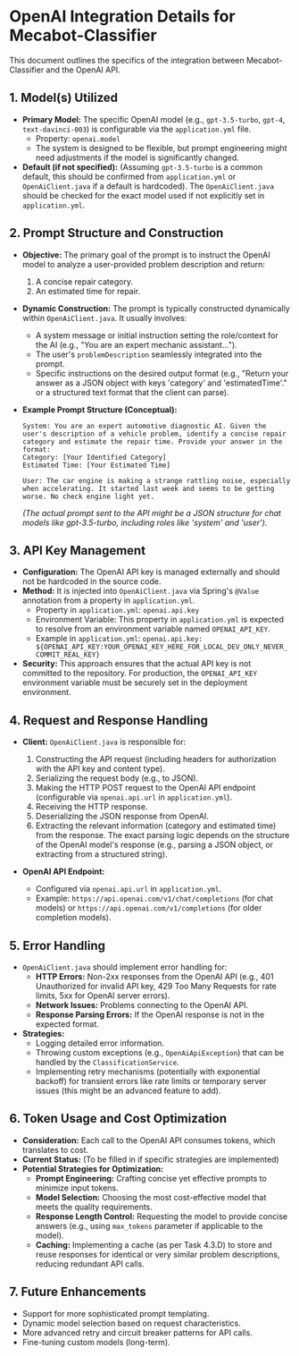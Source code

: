 # OpenAI Integration Details for Mecabot-Classifier

This document outlines the specifics of the integration between Mecabot-Classifier and the OpenAI API.

## 1. Model(s) Utilized

*   **Primary Model:** The specific OpenAI model (e.g., `gpt-3.5-turbo`, `gpt-4`, `text-davinci-003`) is configurable via the `application.yml` file.
    *   Property: `openai.model`
    *   The system is designed to be flexible, but prompt engineering might need adjustments if the model is significantly changed.
*   **Default (if not specified):** (Assuming `gpt-3.5-turbo` is a common default, this should be confirmed from `application.yml` or `OpenAiClient.java` if a default is hardcoded). The `OpenAiClient.java` should be checked for the exact model used if not explicitly set in `application.yml`.

## 2. Prompt Structure and Construction

*   **Objective:** The primary goal of the prompt is to instruct the OpenAI model to analyze a user-provided problem description and return:
    1.  A concise repair category.
    2.  An estimated time for repair.
*   **Dynamic Construction:** The prompt is typically constructed dynamically within `OpenAiClient.java`. It usually involves:
    *   A system message or initial instruction setting the role/context for the AI (e.g., "You are an expert mechanic assistant...").
    *   The user's `problemDescription` seamlessly integrated into the prompt.
    *   Specific instructions on the desired output format (e.g., "Return your answer as a JSON object with keys 'category' and 'estimatedTime'." or a structured text format that the client can parse).

*   **Example Prompt Structure (Conceptual):**
    ```
    System: You are an expert automotive diagnostic AI. Given the user's description of a vehicle problem, identify a concise repair category and estimate the repair time. Provide your answer in the format:
    Category: [Your Identified Category]
    Estimated Time: [Your Estimated Time]

    User: The car engine is making a strange rattling noise, especially when accelerating. It started last week and seems to be getting worse. No check engine light yet.
    ```
    *(The actual prompt sent to the API might be a JSON structure for chat models like gpt-3.5-turbo, including roles like 'system' and 'user').*

## 3. API Key Management

*   **Configuration:** The OpenAI API key is managed externally and should not be hardcoded in the source code.
*   **Method:** It is injected into `OpenAiClient.java` via Spring's `@Value` annotation from a property in `application.yml`.
    *   Property in `application.yml`: `openai.api.key`
    *   Environment Variable: This property in `application.yml` is expected to resolve from an environment variable named `OPENAI_API_KEY`.
    *   Example in `application.yml`: `openai.api.key: ${OPENAI_API_KEY:YOUR_OPENAI_KEY_HERE_FOR_LOCAL_DEV_ONLY_NEVER_COMMIT_REAL_KEY}`
*   **Security:** This approach ensures that the actual API key is not committed to the repository. For production, the `OPENAI_API_KEY` environment variable must be securely set in the deployment environment.

## 4. Request and Response Handling

*   **Client:** `OpenAiClient.java` is responsible for:
    1.  Constructing the API request (including headers for authorization with the API key and content type).
    2.  Serializing the request body (e.g., to JSON).
    3.  Making the HTTP POST request to the OpenAI API endpoint (configurable via `openai.api.url` in `application.yml`).
    4.  Receiving the HTTP response.
    5.  Deserializing the JSON response from OpenAI.
    6.  Extracting the relevant information (category and estimated time) from the response. The exact parsing logic depends on the structure of the OpenAI model's response (e.g., parsing a JSON object, or extracting from a structured string).

*   **OpenAI API Endpoint:**
    *   Configured via `openai.api.url` in `application.yml`.
    *   Example: `https://api.openai.com/v1/chat/completions` (for chat models) or `https://api.openai.com/v1/completions` (for older completion models).

## 5. Error Handling

*   `OpenAiClient.java` should implement error handling for:
    *   **HTTP Errors:** Non-2xx responses from the OpenAI API (e.g., 401 Unauthorized for invalid API key, 429 Too Many Requests for rate limits, 5xx for OpenAI server errors).
    *   **Network Issues:** Problems connecting to the OpenAI API.
    *   **Response Parsing Errors:** If the OpenAI response is not in the expected format.
*   **Strategies:**
    *   Logging detailed error information.
    *   Throwing custom exceptions (e.g., `OpenAiApiException`) that can be handled by the `ClassificationService`.
    *   Implementing retry mechanisms (potentially with exponential backoff) for transient errors like rate limits or temporary server issues (this might be an advanced feature to add).

## 6. Token Usage and Cost Optimization

*   **Consideration:** Each call to the OpenAI API consumes tokens, which translates to cost.
*   **Current Status:** (To be filled in if specific strategies are implemented)
*   **Potential Strategies for Optimization:**
    *   **Prompt Engineering:** Crafting concise yet effective prompts to minimize input tokens.
    *   **Model Selection:** Choosing the most cost-effective model that meets the quality requirements.
    *   **Response Length Control:** Requesting the model to provide concise answers (e.g., using `max_tokens` parameter if applicable to the model).
    *   **Caching:** Implementing a cache (as per Task 4.3.D) to store and reuse responses for identical or very similar problem descriptions, reducing redundant API calls.

## 7. Future Enhancements

*   Support for more sophisticated prompt templating.
*   Dynamic model selection based on request characteristics.
*   More advanced retry and circuit breaker patterns for API calls.
*   Fine-tuning custom models (long-term).
```
